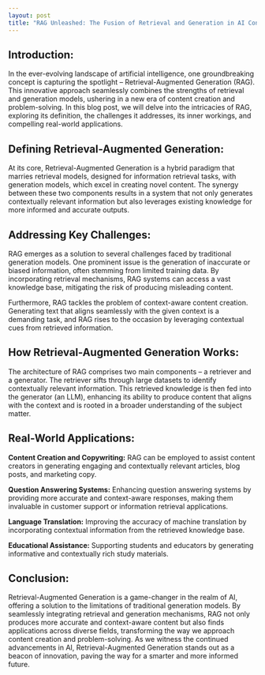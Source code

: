 ```yaml
---
layout: post
title: "RAG Unleashed: The Fusion of Retrieval and Generation in AI Content Creation"
---
```


## Introduction:

In the ever-evolving landscape of artificial intelligence, one groundbreaking concept is capturing the spotlight – Retrieval-Augmented Generation (RAG). This innovative approach seamlessly combines the strengths of retrieval and generation models, ushering in a new era of content creation and problem-solving. In this blog post, we will delve into the intricacies of RAG, exploring its definition, the challenges it addresses, its inner workings, and compelling real-world applications.

## Defining Retrieval-Augmented Generation:

At its core, Retrieval-Augmented Generation is a hybrid paradigm that marries retrieval models, designed for information retrieval tasks, with generation models, which excel in creating novel content. The synergy between these two components results in a system that not only generates contextually relevant information but also leverages existing knowledge for more informed and accurate outputs.

## Addressing Key Challenges:

RAG emerges as a solution to several challenges faced by traditional generation models. One prominent issue is the generation of inaccurate or biased information, often stemming from limited training data. By incorporating retrieval mechanisms, RAG systems can access a vast knowledge base, mitigating the risk of producing misleading content.

Furthermore, RAG tackles the problem of context-aware content creation. Generating text that aligns seamlessly with the given context is a demanding task, and RAG rises to the occasion by leveraging contextual cues from retrieved information.

## How Retrieval-Augmented Generation Works:

The architecture of RAG comprises two main components – a retriever and a generator. The retriever sifts through large datasets to identify contextually relevant information. This retrieved knowledge is then fed into the generator (an LLM), enhancing its ability to produce content that aligns with the context and is rooted in a broader understanding of the subject matter.

## Real-World Applications:

**Content Creation and Copywriting:** RAG can be employed to assist content creators in generating engaging and contextually relevant articles, blog posts, and marketing copy.

**Question Answering Systems:** Enhancing question answering systems by providing more accurate and context-aware responses, making them invaluable in customer support or information retrieval applications.

**Language Translation:** Improving the accuracy of machine translation by incorporating contextual information from the retrieved knowledge base.

**Educational Assistance:** Supporting students and educators by generating informative and contextually rich study materials.

## Conclusion:

Retrieval-Augmented Generation is a game-changer in the realm of AI, offering a solution to the limitations of traditional generation models. By seamlessly integrating retrieval and generation mechanisms, RAG not only produces more accurate and context-aware content but also finds applications across diverse fields, transforming the way we approach content creation and problem-solving. As we witness the continued advancements in AI, Retrieval-Augmented Generation stands out as a beacon of innovation, paving the way for a smarter and more informed future.
